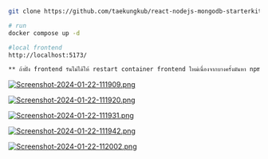 ```bash

git clone https://github.com/taekungkub/react-nodejs-mongodb-starterkit.git

# run
docker compose up -d

#local frontend
http://localhost:5173/

** ถ้าฝั่ง frontend รันไม่ได้ให้ restart container frontend ใหม่เนื่องจากบางครั้งมันหา npm install

```

[![Screenshot-2024-01-22-111909.png](https://img2.pic.in.th/pic/Screenshot-2024-01-22-111909.png)](https://pic.in.th/image/aA8GVv)

[![Screenshot-2024-01-22-111920.png](https://img2.pic.in.th/pic/Screenshot-2024-01-22-111920.png)](https://pic.in.th/image/aA8mwo)

[![Screenshot-2024-01-22-111931.png](https://img5.pic.in.th/file/secure-sv1/Screenshot-2024-01-22-111931.png)](https://pic.in.th/image/aA8qAq)

[![Screenshot-2024-01-22-111942.png](https://img5.pic.in.th/file/secure-sv1/Screenshot-2024-01-22-111942.png)](https://pic.in.th/image/aA8ePy)

[![Screenshot-2024-01-22-112002.png](https://img2.pic.in.th/pic/Screenshot-2024-01-22-112002.png)](https://pic.in.th/image/aA8JS6)
